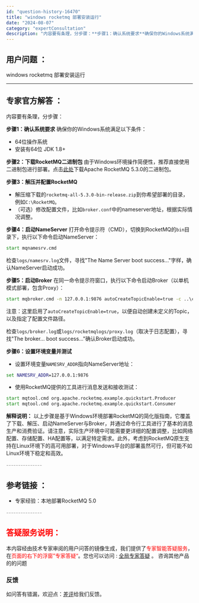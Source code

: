 ```yaml
---
id: "question-history-16470"
title: "windows rocketmq 部署安装运行"
date: "2024-08-07"
category: "expertConsultation"
description: "内容要有条理，分步骤：**步骤1：确认系统要求**确保你的Windows系统满足以下条件：- 64位操作系统- 安装有64位 JDK 1.8+**步骤2：下载RocketMQ二进制包**由于Windows环境操作简便性，推荐直接使用二进制包进行部署。点击[此处](https://dist.apach"
---
```


## 用户问题 ： 
 windows rocketmq 部署安装运行  

---------------
## 专家官方解答 ：

内容要有条理，分步骤：

**步骤1：确认系统要求**
确保你的Windows系统满足以下条件：
- 64位操作系统
- 安装有64位 JDK 1.8+

**步骤2：下载RocketMQ二进制包**
由于Windows环境操作简便性，推荐直接使用二进制包进行部署。点击[此处](https://dist.apache.org/repos/dist/release/rocketmq/5.3.0/rocketmq-all-5.3.0-bin-release.zip)下载Apache RocketMQ 5.3.0的二进制包。

**步骤3：解压并配置RocketMQ**
- 解压缩下载的`rocketmq-all-5.3.0-bin-release.zip`到你希望部署的目录，例如`C:\RocketMQ`。
- （可选）修改配置文件，比如`broker.conf`中的nameserver地址，根据实际情况调整。

**步骤4：启动NameServer**
打开命令提示符（CMD），切换到RocketMQ的`bin`目录下，执行以下命令启动NameServer：
```cmd
start mqnamesrv.cmd
```
检查`logs/namesrv.log`文件，寻找"The Name Server boot success..."字样，确认NameServer启动成功。

**步骤5：启动Broker**
在同一命令提示符窗口，执行以下命令启动Broker（以单机模式部署，包含Proxy）：
```cmd
start mqbroker.cmd -n 127.0.0.1:9876 autoCreateTopicEnable=true -c ..\conf\broker.conf
```
注意：这里启用了`autoCreateTopicEnable=true`，以便自动创建未定义的Topic，以及指定了配置文件路径。

检查`logs/broker.log`或`logs/rocketmqlogs/proxy.log`（取决于日志配置），寻找"The broker... boot success..."确认Broker启动成功。

**步骤6：设置环境变量并测试**
- 设置环境变量`NAMESRV_ADDR`指向NameServer地址：
```cmd
set NAMESRV_ADDR=127.0.0.1:9876
```
- 使用RocketMQ提供的工具进行消息发送和接收测试：
```cmd
start mqtool.cmd org.apache.rocketmq.example.quickstart.Producer
start mqtool.cmd org.apache.rocketmq.example.quickstart.Consumer
```
**解释说明：**
以上步骤是基于Windows环境部署RocketMQ的简化版指南，它覆盖了下载、解压、启动NameServer与Broker，并通过命令行工具进行了基本的消息生产和消费验证。请注意，实际生产环境中可能需要更详细的配置调整，比如网络配置、存储配置、HA配置等，以满足特定需求。此外，考虑到RocketMQ原生支持在Linux环境下的高可用部署，对于Windows平台的部署虽然可行，但可能不如Linux环境下稳定和高效。


<font color="#949494">---------------</font> 


## 参考链接 ：

* 专家经验：本地部署RocketMQ 5.0 


 <font color="#949494">---------------</font> 
 


## <font color="#FF0000">答疑服务说明：</font> 

本内容经由技术专家审阅的用户问答的镜像生成，我们提供了<font color="#FF0000">专家智能答疑服务</font>，在<font color="#FF0000">页面的右下的浮窗”专家答疑“</font>。您也可以访问 : [全局专家答疑](https://answer.opensource.alibaba.com/docs/intro) 。 咨询其他产品的的问题

### 反馈
如问答有错漏，欢迎点：[差评](https://ai.nacos.io/user/feedbackByEnhancerGradePOJOID?enhancerGradePOJOId=16473)给我们反馈。
